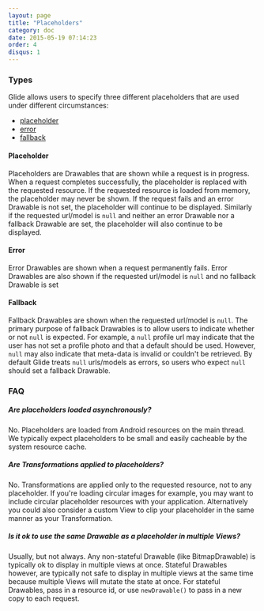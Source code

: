 ```yaml
---
layout: page
title: "Placeholders"
category: doc
date: 2015-05-19 07:14:23
order: 4
disqus: 1
---
```


### Types

Glide allows users to specify three different placeholders that are used under different circumstances:

* [placeholder][1]
* [error][2]
* [fallback][3]


#### Placeholder

Placeholders are Drawables that are shown while a request is in progress. When a request completes successfully, the placeholder is replaced with the requested resource. If the requested resource is loaded from memory, the placeholder may never be shown. If the request fails and an error Drawable is not set, the placeholder will continue to be displayed. Similarly if the requested url/model is ``null`` and neither an error Drawable nor a fallback Drawable are set, the placeholder will also continue to be displayed.

#### Error

Error Drawables are shown when a request permanently fails. Error Drawables are also shown if the requested url/model is ``null`` and no fallback Drawable is set

#### Fallback

Fallback Drawables are shown when the requested url/model is ``null``. The primary purpose of fallback Drawables is to allow users to indicate whether or not ``null`` is expected. For example, a ``null`` profile url may indicate that the user has not set a profile photo and that a default should be used. However, ``null`` may also indicate that meta-data is invalid or couldn't be retrieved. By default Glide treats ``null`` urls/models as errors, so users who expect ``null`` should set a fallback Drawable.

### FAQ

##### Are placeholders loaded asynchronously?
No. Placeholders are loaded from Android resources on the main thread. We typically expect placeholders to be small and easily cacheable by the system resource cache.

##### Are Transformations applied to placeholders?
No. Transformations are applied only to the requested resource, not to any placeholder. If you're loading circular images for example, you may want to include circular placeholder resources with your application. Alternatively you could also consider a custom View to clip your placeholder in the same manner as your Transformation.

##### Is it ok to use the same Drawable as a placeholder in multiple Views?
Usually, but not always. Any non-stateful Drawable (like BitmapDrawable) is typically ok to display in multiple views at once. Stateful Drawables however, are typically not safe to display in multiple views at the same time because multiple Views will mutate the state at once. For stateful Drawables, pass in a resource id, or use ``newDrawable()`` to pass in a new copy to each request.


[1]: http://bumptech.github.io/glide/javadocs/400/com/bumptech/glide/request/BaseRequestOptions.html#placeholder(int)
[2]: http://bumptech.github.io/glide/javadocs/400/com/bumptech/glide/request/BaseRequestOptions.html#error(int)
[3]: http://bumptech.github.io/glide/javadocs/400/com/bumptech/glide/request/BaseRequestOptions.html#fallback(int)
